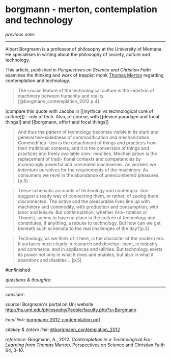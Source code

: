 # borgmann - merton, contemplation and technology

_previous note:_ 

---

Albert Borgmann is a professor of philosophy at the University of Montana. He specialises in writing about the philosophy of society, culture and technology. 

This article, published in _Perspectives on Science and Christian Faith_ examines the thinking and work of trappist monk [Thomas Merton](https://en.wikipedia.org/wiki/Thomas_Merton) regarding contemplation and technology.  

>The crucial feature of the technological culture is the insertion of machinery between humanity and reality.[@borgmann_contemplation_2012 p.4]

(compare this quote with Jacobs in [[mythical vs technological core of culture]]) - role of tech. Also, of course, with [[device paradigm and focal things]] and [[borgmann, effort and focal things]]

>And thus the pattern of technology becomes visible in its stark and general two-sidedness of commodification and mechanization. Commodifica- tion is the detachment of things and practices from their traditional contexts, and it is the conversion of things and practices into freely available com- modities. Mechanization is the replacement of tradi- tional contexts and competencies by increasingly powerful and concealed machineries. As workers we indenture ourselves for the requirements of the machinery. As consumers we revel in the abundance of unencumbered pleasures.[p.5]

>These schematic accounts of technology and contempla- tion suggest a ready way of connecting them, or rather, of seeing them disconnected. The active and the pleasurable lives line up with machinery and commodity, with production and consumption, with labor and leisure. But contemplation, whether Aris- totelian or Thomist, seems to have no place in the culture of technology and constitutes, if anything, a rebuke to technology. But how can we get beneath such schemata to the real challenges of the day?[p.5]

>Technology, as we think of it here, is the character of the modern era. It surfaces most clearly in research and develop- ment, in industry and commerce, and in appliances and utilities. But technology exerts its power not only in what it does and enables, but also in what it abandons and disables ...[p.5]



#unfinished 

_questions & thoughts:_

--- 

_consider:_


_source:_ Borgmann's portal on Uni website <http://hs.umt.edu/philosophy/People/faculty.php?s=Borgmann>

_local link:_ [borgmann-2012-contemplation.pdf](hook://file/nqOhgct4C?p=RHJvcGJveC9iaWJsaW9ncmFwaHkgcGRmcw==&n=borgmann-2012-contemplation.pdf)

_citekey & zotero link:_ [@borgmann_contemplation_2012](zotero://select/items/1_9A82SSTG)


_reference:_ Borgmann, A., 2012. _Contemplation in a Technological Era: Learning from Thomas Merton_. Perspectives on Science and Christian Faith 64, 3–10.


